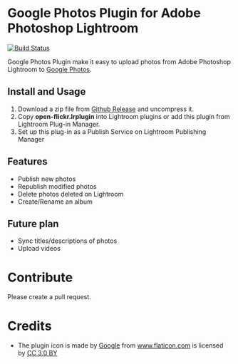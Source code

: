 # Google Photos Plugin for Adobe Photoshop Lightroom

[![Build Status](https://travis-ci.org/stanaka/lightroom-google-photo-plugin.svg?branch=master)](https://travis-ci.org/stanaka/lightroom-google-photo-plugin)

Google Photos Plugin make it easy to upload photos from Adobe Photoshop Lightroom to [Google Photos](https://photos.google.com/).

## Install and Usage

1. Download a zip file from [Github Release](https://github.com/stanaka/lightroom-google-photo-plugin/releases) and uncompress it.
2. Copy **open-flickr.lrplugin** into Lightroom plugins or add this plugin from Lightroom Plug-in Manager.
3. Set up this plug-in as a Publish Service on Lightroom Publishing Manager

## Features

- Publish new photos
- Republish modified photos
- Delete photos deleted on Lightroom
- Create/Rename an album

## Future plan

- Sync titles/descriptions of photos
- Upload videos

# Contribute

Please create a pull request.

# Credits

- The plugin icon is made by <a href="http://www.flaticon.com/authors/google" title="Google">Google</a> from <a href="http://www.flaticon.com" title="Flaticon">www.flaticon.com</a> is licensed by <a href="http://creativecommons.org/licenses/by/3.0/" title="Creative Commons BY 3.0" target="_blank">CC 3.0 BY</a>
